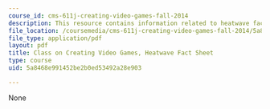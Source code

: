 ```yaml
---
course_id: cms-611j-creating-video-games-fall-2014
description: This resource contains information related to heatwave fact sheet.
file_location: /coursemedia/cms-611j-creating-video-games-fall-2014/5a8468e991452be2b0ed53492a28e903_MITCMS_611JF14_HeatwavFact.pdf
file_type: application/pdf
layout: pdf
title: Class on Creating Video Games, Heatwave Fact Sheet
type: course
uid: 5a8468e991452be2b0ed53492a28e903

---
```

None